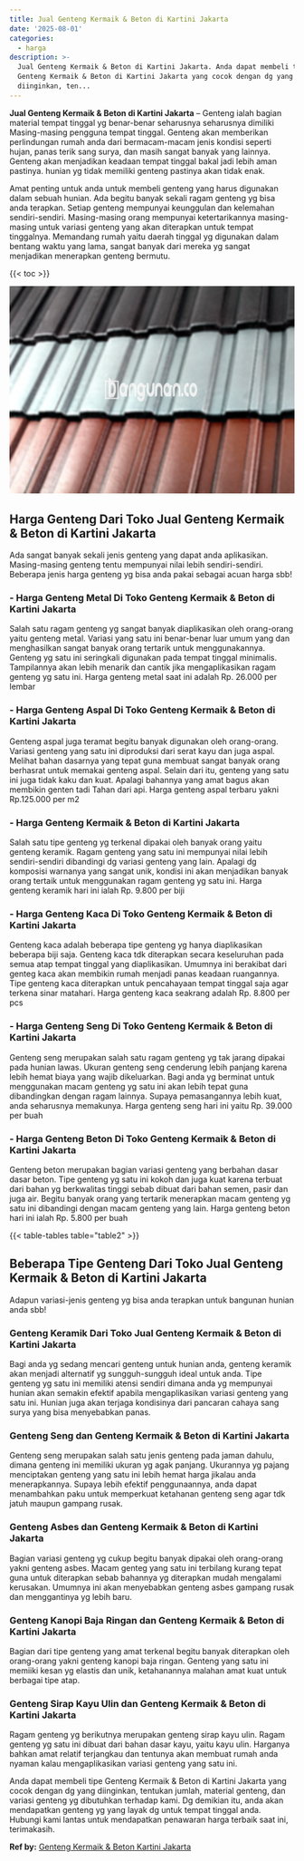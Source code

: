 ```yaml
---
title: Jual Genteng Kermaik & Beton di Kartini Jakarta
date: '2025-08-01'
categories:
  - harga
description: >-
  Jual Genteng Kermaik & Beton di Kartini Jakarta. Anda dapat membeli tipe
  Genteng Kermaik & Beton di Kartini Jakarta yang cocok dengan dg yang
  diinginkan, ten...
---
```


**Jual Genteng Kermaik & Beton di Kartini Jakarta** – Genteng ialah bagian material tempat tinggal yg benar-benar seharusnya seharusnya dimiliki Masing-masing pengguna tempat tinggal. Genteng akan memberikan perlindungan rumah anda dari bermacam-macam jenis kondisi seperti hujan, panas terik sang surya, dan masih sangat banyak yang lainnya. Genteng akan menjadikan keadaan tempat tinggal bakal jadi lebih aman pastinya. hunian yg tidak memiliki genteng pastinya akan tidak enak.

Amat penting untuk anda untuk membeli genteng yang harus digunakan dalam sebuah hunian. Ada begitu banyak sekali ragam genteng yg bisa anda terapkan. Setiap genteng mempunyai keunggulan dan kelemahan sendiri-sendiri. Masing-masing orang mempunyai ketertarikannya masing-masing untuk variasi genteng yang akan diterapkan untuk tempat tinggalnya. Memandang rumah yaitu daerah tinggal yg digunakan dalam bentang waktu yang lama, sangat banyak dari mereka yg sangat menjadikan menerapkan genteng bermutu.

{{< toc >}}

![Jual Genteng Kermaik & Beton di Kartini Jakarta](/images/genteng-minimalis-murah12.png)

## Harga Genteng Dari Toko Jual Genteng Kermaik & Beton di Kartini Jakarta

Ada sangat banyak sekali jenis genteng yang dapat anda aplikasikan. Masing-masing genteng tentu mempunyai nilai lebih sendiri-sendiri. Beberapa jenis harga genteng yg bisa anda pakai sebagai acuan harga sbb!

### \- Harga Genteng Metal Di Toko Genteng Kermaik & Beton di Kartini Jakarta

Salah satu ragam genteng yg sangat banyak diaplikasikan oleh orang-orang yaitu genteng metal. Variasi yang satu ini benar-benar luar umum yang dan menghasilkan sangat banyak orang tertarik untuk menggunakannya. Genteng yg satu ini seringkali digunakan pada tempat tinggal minimalis. Tampilannya akan lebih menarik dan cantik jika mengaplikasikan ragam genteng yg satu ini. Harga genteng metal saat ini adalah Rp. 26.000 per lembar

### \- Harga Genteng Aspal Di Toko Genteng Kermaik & Beton di Kartini Jakarta

Genteng aspal juga teramat begitu banyak digunakan oleh orang-orang. Variasi genteng yang satu ini diproduksi dari serat kayu dan juga aspal. Melihat bahan dasarnya yang tepat guna membuat sangat banyak orang berhasrat untuk memakai genteng aspal. Selain dari itu, genteng yang satu ini juga tidak kaku dan kuat. Apalagi bahannya yang amat bagus akan membikin genten tadi Tahan dari api. Harga genteng aspal terbaru yakni Rp.125.000 per m2

### \- Harga Genteng Kermaik & Beton di Kartini Jakarta

Salah satu tipe genteng yg terkenal dipakai oleh banyak orang yaitu genteng keramik. Ragam genteng yang satu ini mempunyai nilai lebih sendiri-sendiri dibandingi dg variasi genteng yang lain. Apalagi dg komposisi warnanya yang sangat unik, kondisi ini akan menjadikan banyak orang tertaik untuk menggunakan ragam genteng yg satu ini. Harga genteng keramik hari ini ialah Rp. 9.800 per biji

### \- Harga Genteng Kaca Di Toko Genteng Kermaik & Beton di Kartini Jakarta

Genteng kaca adalah beberapa tipe genteng yg hanya diaplikasikan beberapa biji saja. Genteng kaca tdk diterapkan secara keseluruhan pada semua atap tempat tinggal yang diaplikasikan. Umumnya ini berakibat dari genteg kaca akan membikin rumah menjadi panas keadaan ruangannya. Tipe genteng kaca diterapkan untuk pencahayaan tempat tinggal saja agar terkena sinar matahari. Harga genteng kaca seakrang adalah Rp. 8.800 per pcs

### \- Harga Genteng Seng Di Toko Genteng Kermaik & Beton di Kartini Jakarta

Genteng seng merupakan salah satu ragam genteng yg tak jarang dipakai pada hunian lawas. Ukuran genteng seng cenderung lebih panjang karena lebih hemat biaya yang wajib dikeluarkan. Bagi anda yg berminat untuk menggunakan macam genteng yg satu ini akan lebih tepat guna dibandingkan dengan ragam lainnya. Supaya pemasangannya lebih kuat, anda seharusnya memakunya. Harga genteng seng hari ini yaitu Rp. 39.000 per buah

### \- Harga Genteng Beton Di Toko Genteng Kermaik & Beton di Kartini Jakarta

Genteng beton merupakan bagian variasi genteng yang berbahan dasar dasar beton. Tipe genteng yg satu ini kokoh dan juga kuat karena terbuat dari bahan yg berkwalitas tinggi sebab dibuat dari bahan semen, pasir dan juga air. Begitu banyak orang yang tertarik menerapkan macam genteng yg satu ini dibandingi dengan macam genteng yang lain. Harga genteng beton hari ini ialah Rp. 5.800 per buah

{{< table-tables table="table2" >}}

## Beberapa Tipe Genteng Dari Toko Jual Genteng Kermaik & Beton di Kartini Jakarta

Adapun variasi-jenis genteng yg bisa anda terapkan untuk bangunan hunian anda sbb!

### Genteng Keramik Dari Toko Jual Genteng Kermaik & Beton di Kartini Jakarta

Bagi anda yg sedang mencari genteng untuk hunian anda, genteng keramik akan menjadi alternatif yg sungguh-sungguh ideal untuk anda. Tipe genteng yg satu ini memiliki atensi sendiri dimana anda yg mempunyai hunian akan semakin efektif apabila mengaplikasikan variasi genteng yang satu ini. Hunian juga akan terjaga kondisinya dari pancaran cahaya sang surya yang bisa menyebabkan panas.

### Genteng Seng dan Genteng Kermaik & Beton di Kartini Jakarta

Genteng seng merupakan salah satu jenis genteng pada jaman dahulu, dimana genteng ini memiliki ukuran yg agak panjang. Ukurannya yg pajang menciptakan genteng yang satu ini lebih hemat harga jikalau anda menerapkannya. Supaya lebih efektif penggunaannya, anda dapat menambahkan paku untuk memperkuat ketahanan genteng seng agar tdk jatuh maupun gampang rusak.

### Genteng Asbes dan Genteng Kermaik & Beton di Kartini Jakarta

Bagian variasi genteng yg cukup begitu banyak dipakai oleh orang-orang yakni genteng asbes. Macam genteg yang satu ini terbilang kurang tepat guna untuk diterapkan sebab bahannya yg diterapkan mudah mengalami kerusakan. Umumnya ini akan menyebabkan genteng asbes gampang rusak dan menggantinya yg lebih baru.

### Genteng Kanopi Baja Ringan dan Genteng Kermaik & Beton di Kartini Jakarta

Bagian dari tipe genteng yang amat terkenal begitu banyak diterapkan oleh orang-orang yakni genteng kanopi baja ringan. Genteng yang satu ini memiiki kesan yg elastis dan unik, ketahanannya malahan amat kuat untuk berbagai tipe atap.

### Genteng Sirap Kayu Ulin dan Genteng Kermaik & Beton di Kartini Jakarta

Ragam genteng yg berikutnya merupakan genteng sirap kayu ulin. Ragam genteng yg satu ini dibuat dari bahan dasar kayu, yaitu kayu ulin. Harganya bahkan amat relatif terjangkau dan tentunya akan membuat rumah anda nyaman kalau mengaplikasikan variasi genteng yang satu ini.

Anda dapat membeli tipe Genteng Kermaik & Beton di Kartini Jakarta yang cocok dengan dg yang diinginkan, tentukan jumlah, material genteng, dan variasi genteng yg dibutuhkan terhadap kami. Dg demikian itu, anda akan mendapatkan genteng yg yang layak dg untuk tempat tinggal anda. Hubungi kami lantas untuk mendapatkan penawaran harga terbaik saat ini, terimakasih.

**Ref by:**  [Genteng Kermaik & Beton  Kartini Jakarta](https://id.wikipedia.org/wiki/Genteng)
